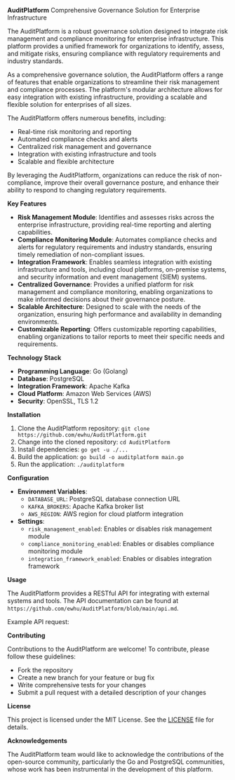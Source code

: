**AuditPlatform**
Comprehensive Governance Solution for Enterprise Infrastructure

The AuditPlatform is a robust governance solution designed to integrate risk management and compliance monitoring for enterprise infrastructure. This platform provides a unified framework for organizations to identify, assess, and mitigate risks, ensuring compliance with regulatory requirements and industry standards.

As a comprehensive governance solution, the AuditPlatform offers a range of features that enable organizations to streamline their risk management and compliance processes. The platform's modular architecture allows for easy integration with existing infrastructure, providing a scalable and flexible solution for enterprises of all sizes.

The AuditPlatform offers numerous benefits, including:

* Real-time risk monitoring and reporting
* Automated compliance checks and alerts
* Centralized risk management and governance
* Integration with existing infrastructure and tools
* Scalable and flexible architecture

By leveraging the AuditPlatform, organizations can reduce the risk of non-compliance, improve their overall governance posture, and enhance their ability to respond to changing regulatory requirements.

**Key Features**

* **Risk Management Module**: Identifies and assesses risks across the enterprise infrastructure, providing real-time reporting and alerting capabilities.
* **Compliance Monitoring Module**: Automates compliance checks and alerts for regulatory requirements and industry standards, ensuring timely remediation of non-compliant issues.
* **Integration Framework**: Enables seamless integration with existing infrastructure and tools, including cloud platforms, on-premise systems, and security information and event management (SIEM) systems.
* **Centralized Governance**: Provides a unified platform for risk management and compliance monitoring, enabling organizations to make informed decisions about their governance posture.
* **Scalable Architecture**: Designed to scale with the needs of the organization, ensuring high performance and availability in demanding environments.
* **Customizable Reporting**: Offers customizable reporting capabilities, enabling organizations to tailor reports to meet their specific needs and requirements.

**Technology Stack**

* **Programming Language**: Go (Golang)
* **Database**: PostgreSQL
* **Integration Framework**: Apache Kafka
* **Cloud Platform**: Amazon Web Services (AWS)
* **Security**: OpenSSL, TLS 1.2

**Installation**

1. Clone the AuditPlatform repository: `git clone https://github.com/ewhu/AuditPlatform.git`
2. Change into the cloned repository: `cd AuditPlatform`
3. Install dependencies: `go get -u ./...`
4. Build the application: `go build -o auditplatform main.go`
5. Run the application: `./auditplatform`

**Configuration**

* **Environment Variables**:
	+ `DATABASE_URL`: PostgreSQL database connection URL
	+ `KAFKA_BROKERS`: Apache Kafka broker list
	+ `AWS_REGION`: AWS region for cloud platform integration
* **Settings**:
	+ `risk_management_enabled`: Enables or disables risk management module
	+ `compliance_monitoring_enabled`: Enables or disables compliance monitoring module
	+ `integration_framework_enabled`: Enables or disables integration framework

**Usage**

The AuditPlatform provides a RESTful API for integrating with external systems and tools. The API documentation can be found at `https://github.com/ewhu/AuditPlatform/blob/main/api.md`.

Example API request:


**Contributing**

Contributions to the AuditPlatform are welcome! To contribute, please follow these guidelines:

* Fork the repository
* Create a new branch for your feature or bug fix
* Write comprehensive tests for your changes
* Submit a pull request with a detailed description of your changes

**License**

This project is licensed under the MIT License. See the [LICENSE](https://github.com/ewhu/AuditPlatform/blob/main/LICENSE) file for details.

**Acknowledgements**

The AuditPlatform team would like to acknowledge the contributions of the open-source community, particularly the Go and PostgreSQL communities, whose work has been instrumental in the development of this platform.